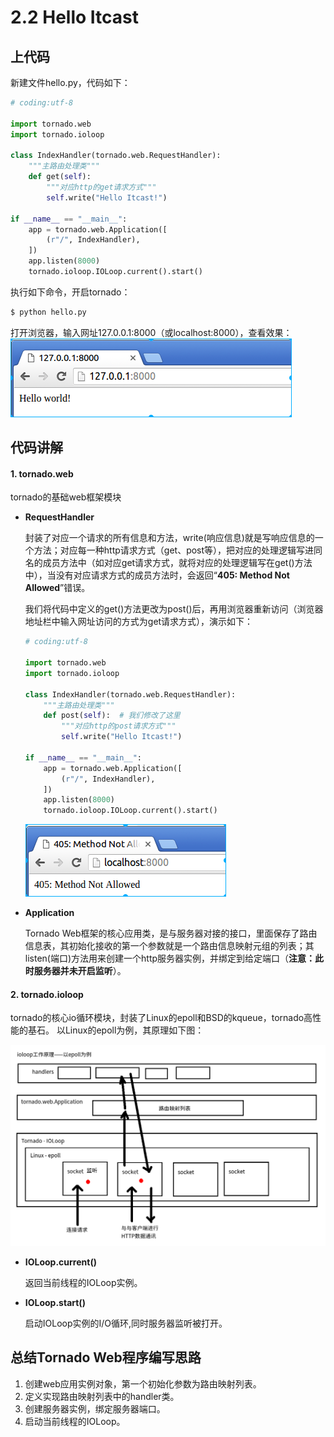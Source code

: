 # 2.2 Hello Itcast

## 上代码

新建文件hello.py，代码如下：
```python
# coding:utf-8

import tornado.web
import tornado.ioloop

class IndexHandler(tornado.web.RequestHandler):
    """主路由处理类"""
    def get(self):
        """对应http的get请求方式"""
        self.write("Hello Itcast!")

if __name__ == "__main__":
    app = tornado.web.Application([
        (r"/", IndexHandler),
    ])
    app.listen(8000)
    tornado.ioloop.IOLoop.current().start()
```
执行如下命令，开启tornado：
```bash
$ python hello.py
```
打开浏览器，输入网址127.0.0.1:8000（或localhost:8000），查看效果：
![hello world](/images/demo_hello_world.png)

## 代码讲解

#### 1. tornado.web
tornado的基础web框架模块
+ **RequestHandler** 

    封装了对应一个请求的所有信息和方法，write(响应信息)就是写响应信息的一个方法；对应每一种http请求方式（get、post等），把对应的处理逻辑写进同名的成员方法中（如对应get请求方式，就将对应的处理逻辑写在get()方法中），当没有对应请求方式的成员方法时，会返回“**405: Method Not Allowed**”错误。

    我们将代码中定义的get()方法更改为post()后，再用浏览器重新访问（浏览器地址栏中输入网址访问的方式为get请求方式），演示如下：
    ```python
    # coding:utf-8

    import tornado.web
    import tornado.ioloop

    class IndexHandler(tornado.web.RequestHandler):
        """主路由处理类"""
        def post(self):  # 我们修改了这里
            """对应http的post请求方式"""
            self.write("Hello Itcast!")

    if __name__ == "__main__":
        app = tornado.web.Application([
            (r"/", IndexHandler),
        ])
        app.listen(8000)
        tornado.ioloop.IOLoop.current().start()
    ```
    ![返回405错误](/images/405_method_not_allowed.png)

+ **Application** 

    Tornado Web框架的核心应用类，是与服务器对接的接口，里面保存了路由信息表，其初始化接收的第一个参数就是一个路由信息映射元组的列表；其listen(端口)方法用来创建一个http服务器实例，并绑定到给定端口（**注意：此时服务器并未开启监听**）。

#### 2. tornado.ioloop
tornado的核心io循环模块，封装了Linux的epoll和BSD的kqueue，tornado高性能的基石。
以Linux的epoll为例，其原理如下图：

![ioloop原理](/images/ioloop_epoll.png)

+ **IOLoop.current()** 

    返回当前线程的IOLoop实例。

+ **IOLoop.start()** 
    
    启动IOLoop实例的I/O循环,同时服务器监听被打开。

## 总结Tornado Web程序编写思路

1. 创建web应用实例对象，第一个初始化参数为路由映射列表。
2. 定义实现路由映射列表中的handler类。
3. 创建服务器实例，绑定服务器端口。
4. 启动当前线程的IOLoop。